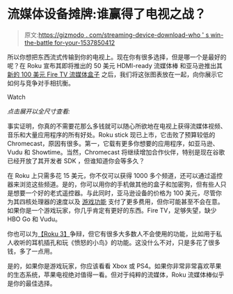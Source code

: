 # 流媒体设备摊牌:谁赢得了电视之战？

> 原文:[https://gizmodo . com/streaming-device-download-who ' s win-the-battle for-your-1537850412](https://gizmodo.com/streaming-device-showdown-who-wins-the-battle-for-your-1537850412)

所以你想把东西流式传输到你的电视上。现在你有很多选择，但是哪一个是最好的呢？在 Roku 宣布其即将推出的 50 美元 HDMI-ready 流媒体棒 和亚马逊推出其 [新的 100 美元 Fire TV 流媒体盒子](http://gizmodo.com/amazons-fire-tv-everything-you-need-to-know-1556889628) 之后，我们将这张图表放在一起，向你展示它如何与竞争对手相抗衡。

Watch

*点击展开以全尺寸查看:*

事实证明，你真的不需要花那么多钱就可以随心所欲地在电视上获得流媒体视频、音乐和大量应用程序的所有好处。Roku stick 现已上市，它击败了预算较低的 Chromecast，原因有很多。第一，它载有更多你想要的应用程序，如亚马逊、Vudu 和 Showtime。当然，Chromecast 将继续增加合作伙伴，特别是现在谷歌已经开放了其开发者 SDK ，但谁知道你会等多久？

在 Roku 上只需多花 15 美元，你不仅可以获得 1000 多个频道，还可以通过遥控器来浏览这些频道。是的，你可以用你的手机做其他的盒子和加密狗，但有些人只是想要一个好的老式遥控器。与此同时，亚马逊设备的价格为 100 美元，尽管你为其四核处理器的速度以及 [游戏功能](http://gizmodo.com/amazons-firetv-will-double-as-a-gaming-powerhouse-1556926640) 支付了更多费用，但你可能甚至不会在意。如果你是一个游戏玩家，你几乎肯定有更好的东西。Fire TV，足够失望，缺少 HBO Go 和 Vudu。

你也可以为[【Roku 3】](https://gizmodo.com/roku-3-review-the-new-best-streaming-box-5991159)争辩，但它有很多大多数人不会使用的功能，比如用于私人收听的耳机插孔和玩《愤怒的小鸟》的功能。这没什么不对，只是多花了很多钱，多了一点用。

是的，如果你是游戏玩家，你应该看看 Xbox 或 PS4。如果你非常非常喜欢苹果的生态系统，苹果电视绝对值得一看。但对于纯粹的流媒体，Roku 流媒体棒似乎是你的最佳选择。